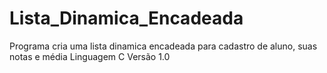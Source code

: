 # Lista_Dinamica_Encadeada
Programa cria uma lista dinamica encadeada para cadastro de aluno, suas notas e média
Linguagem C
Versão 1.0
